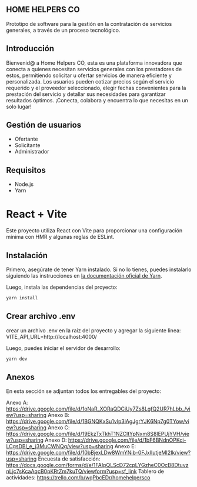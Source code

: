 
##  HOME HELPERS CO


Prototipo de software para la gestión en la contratación de servicios generales, a través de un proceso tecnológico. 

## Introducción
Bienvenid@ a Home Helpers CO, esta es una plataforma innovadora que conecta a quienes necesitan servicios generales con los prestadores de estos, permitiendo solicitar u ofertar servicios de manera eficiente y personalizada. Los usuarios pueden cotizar precios según el servicio requerido y el proveedor seleccionado, elegir fechas convenientes para la prestación del servicio y detallar sus necesidades para garantizar resultados óptimos. ¡Conecta, colabora y encuentra lo que necesitas en un solo lugar!

## Gestión de usuarios

- Ofertante
- Solicitante
- Administrador

## Requisitos

- Node.js
- Yarn
  
# React + Vite

Este proyecto utiliza React con Vite para proporcionar una configuración mínima con HMR y algunas reglas de ESLint.

## Instalación

Primero, asegúrate de tener Yarn instalado. Si no lo tienes, puedes instalarlo siguiendo las instrucciones en [la documentación oficial de Yarn](https://classic.yarnpkg.com/en/docs/install).

Luego, instala las dependencias del proyecto:

```bash
yarn install
```
## Crear archivo .env
crear un archivo .env en la raiz del proyecto y agregar la siguiente linea:
VITE_API_URL=http://localhost:4000/

Luego, puedes iniciar el servidor de desarrollo:

```bash
yarn dev
```
## Anexos
En esta sección se adjuntan todos los entregables del proyecto:

Anexo A: https://drive.google.com/file/d/1oNaR_XORaQDCiUy7Zs8LgfQ2UR7hLbb_/view?usp=sharing
Anexo B: https://drive.google.com/file/d/1BGNQKxSu1vlp3iAgJgrYJK6Np7g0TYow/view?usp=sharing
Anexo C: https://drive.google.com/file/d/19EkzTxTkhT1NZCltYpNxm8S8lEPUjYVH/view?usp=sharing
Anexo D: https://drive.google.com/file/d/1bF6BNdnOPKci-LCgsDBl_e_j3MuCWNQg/view?usp=sharing
Anexo E: https://drive.google.com/file/d/10bBjexLDw8WmYNib-0FJxlIutjeMI2Ik/view?usp=sharing
Encuesta de satisfacción: https://docs.google.com/forms/d/e/1FAIpQLScD72cpLYGzheC0OcB8DtuvznLjc7sKcaAqcB0pKRtZm7kuTQ/viewform?usp=sf_link
Tablero de actividades: https://trello.com/b/wqPbcEDr/homehelpersco


